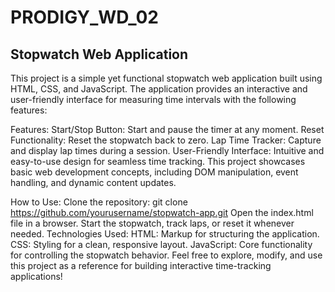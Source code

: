 # PRODIGY_WD_02

## Stopwatch Web Application

This project is a simple yet functional stopwatch web application built using HTML, CSS, and JavaScript. The application provides an interactive and user-friendly interface for measuring time intervals with the following features:

Features:
Start/Stop Button: Start and pause the timer at any moment.
Reset Functionality: Reset the stopwatch back to zero.
Lap Time Tracker: Capture and display lap times during a session.
User-Friendly Interface: Intuitive and easy-to-use design for seamless time tracking.
This project showcases basic web development concepts, including DOM manipulation, event handling, and dynamic content updates.

How to Use:
Clone the repository:
git clone https://github.com/yourusername/stopwatch-app.git
Open the index.html file in a browser.
Start the stopwatch, track laps, or reset it whenever needed.
Technologies Used:
HTML: Markup for structuring the application.
CSS: Styling for a clean, responsive layout.
JavaScript: Core functionality for controlling the stopwatch behavior.
Feel free to explore, modify, and use this project as a reference for building interactive time-tracking applications!

